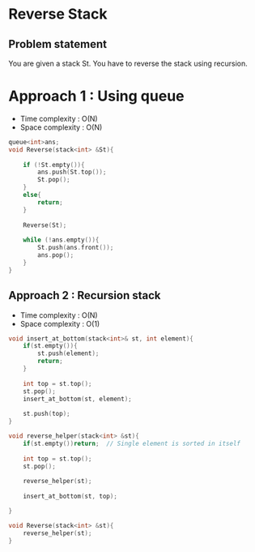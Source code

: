 # Reverse Stack

## Problem statement

You are given a stack St. You have to reverse the stack using recursion.

# Approach 1 : Using queue

- Time complexity : O(N) 
- Space complexity : O(N)

```cpp
queue<int>ans;
void Reverse(stack<int> &St){
    
    if (!St.empty()){
        ans.push(St.top());
        St.pop();
    }
    else{
        return;
    }
    
    Reverse(St);
    
    while (!ans.empty()){
        St.push(ans.front());
        ans.pop();
    }
}
```

## Approach 2 : Recursion stack 

- Time complexity : O(N) 
- Space complexity : O(1)

```cpp
void insert_at_bottom(stack<int>& st, int element){
    if(st.empty()){
        st.push(element);
        return;
    }
    
    int top = st.top();
    st.pop();
    insert_at_bottom(st, element);
    
    st.push(top);
}

void reverse_helper(stack<int> &st){
    if(st.empty())return;  // Single element is sorted in itself
    
    int top = st.top();
    st.pop();
    
    reverse_helper(st);
    
    insert_at_bottom(st, top);

}

void Reverse(stack<int> &st){
    reverse_helper(st);
}
```